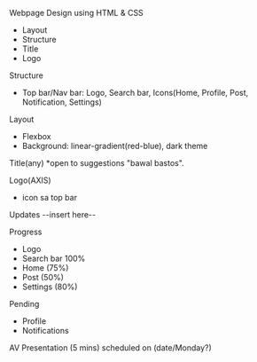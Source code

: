 Webpage Design using HTML & CSS
- Layout
- Structure
- Title
- Logo

Structure
- Top bar/Nav bar: Logo, Search bar, Icons(Home, Profile, Post, Notification, Settings)

Layout
- Flexbox
- Background: linear-gradient(red-blue), dark theme

Title(any)
*open to suggestions "bawal bastos".

Logo(AXIS)
- icon sa top bar

Updates
--insert here--

Progress
- Logo
- Search bar 100%
- Home (75%)
- Post (50%)
- Settings (80%)

Pending
- Profile
- Notifications

AV Presentation (5 mins) scheduled on (date/Monday?)
